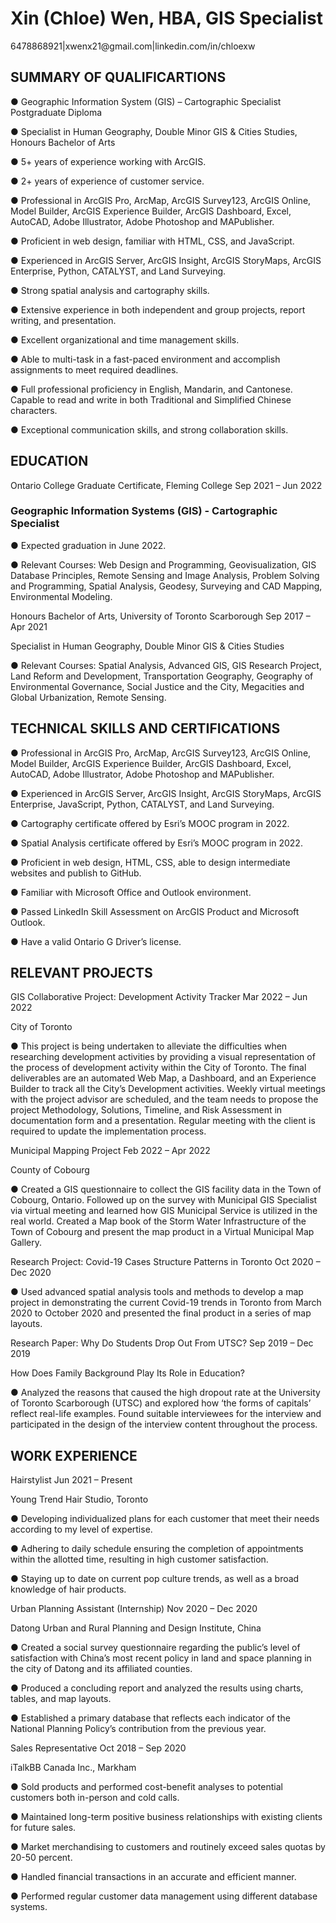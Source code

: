 # Xin (Chloe) Wen, HBA, GIS Specialist 
<p>6478868921|xwenx21@gmail.com|linkedin.com/in/chloexw</p>
<h2>SUMMARY OF QUALIFICARTIONS</h2>
<p>●	Geographic Information System (GIS) – Cartographic Specialist Postgraduate Diploma</p>
<p>●	Specialist in Human Geography, Double Minor GIS & Cities Studies, Honours Bachelor of Arts</p>
<p>●	5+ years of experience working with ArcGIS.</p>
<p>●	2+ years of experience of customer service. </p>
<p>●	Professional in ArcGIS Pro, ArcMap, ArcGIS Survey123, ArcGIS Online, Model Builder, ArcGIS Experience Builder, ArcGIS Dashboard, Excel, AutoCAD, Adobe Illustrator, Adobe Photoshop and MAPublisher. </p>
<p>●	Proficient in web design, familiar with HTML, CSS, and JavaScript.</p>
<p>●	Experienced in ArcGIS Server, ArcGIS Insight, ArcGIS StoryMaps, ArcGIS Enterprise, Python, CATALYST, and Land Surveying.</p>
<p>●	Strong spatial analysis and cartography skills. </p>
<p>●	Extensive experience in both independent and group projects, report writing, and presentation.</p>
<p>●	Excellent organizational and time management skills.</p>
<p>●	Able to multi-task in a fast-paced environment and accomplish assignments to meet required deadlines. </p>
<p>●	Full professional proficiency in English, Mandarin, and Cantonese. Capable to read and write in both Traditional and Simplified Chinese characters.</p>
<p>●	Exceptional communication skills, and strong collaboration skills.</p>

<h2>EDUCATION</h2>
<p>Ontario College Graduate Certificate, Fleming College				 	     Sep 2021 – Jun 2022</p>
<h3>Geographic Information Systems (GIS) - Cartographic Specialist	</h3>				
<p>●	Expected graduation in June 2022. </p>
<p>●	Relevant Courses: Web Design and Programming, Geovisualization, GIS Database Principles, Remote Sensing and Image Analysis, Problem Solving and Programming, Spatial Analysis, Geodesy, Surveying and CAD Mapping, Environmental Modeling. </p>

<p>Honours Bachelor of Arts, University of Toronto Scarborough			 	     Sep 2017 – Apr 2021</p>
<p>Specialist in Human Geography, Double Minor GIS & Cities Studies</p>
<p>●	Relevant Courses: Spatial Analysis, Advanced GIS, GIS Research Project, Land Reform and Development, Transportation Geography, Geography of Environmental Governance, Social Justice and the City, Megacities and Global Urbanization, Remote Sensing. </p>

<h2>TECHNICAL SKILLS AND CERTIFICATIONS</h2>
<p>●	Professional in ArcGIS Pro, ArcMap, ArcGIS Survey123, ArcGIS Online, Model Builder, ArcGIS Experience Builder, ArcGIS Dashboard, Excel, AutoCAD, Adobe Illustrator, Adobe Photoshop and MAPublisher. </p>
<p>●	Experienced in ArcGIS Server, ArcGIS Insight, ArcGIS StoryMaps, ArcGIS Enterprise, JavaScript, Python, CATALYST, and Land Surveying.</p>
<p>●	Cartography certificate offered by Esri’s MOOC program in 2022.</p>
<p>●	Spatial Analysis certificate offered by Esri’s MOOC program in 2022. </p>
<p>●	Proficient in web design, HTML, CSS, able to design intermediate websites and publish to GitHub. </p>
<p>●	Familiar with Microsoft Office and Outlook environment.</p>
<p>●	Passed LinkedIn Skill Assessment on ArcGIS Product and Microsoft Outlook. </p>
<p>●	Have a valid Ontario G Driver’s license.</p>

<h2>RELEVANT PROJECTS</h2>
<p>GIS Collaborative Project: Development Activity Tracker 				     Mar 2022 – Jun 2022</p>
<p>City of Toronto</p>
<p>●	This project is being undertaken to alleviate the difficulties when researching development activities by providing a visual representation of the process of development activity within the City of Toronto. The final deliverables are an automated Web Map, a Dashboard, and an Experience Builder to track all the City’s Development activities. Weekly virtual meetings with the project advisor are scheduled, and the team needs to propose the project Methodology, Solutions, Timeline, and Risk Assessment in documentation form and a presentation. Regular meeting with the client is required to update the implementation process.  </p>

<p>Municipal Mapping Project							                  Feb 2022 – Apr 2022</p>
<p>County of Cobourg</p>
<p>●	Created a GIS questionnaire to collect the GIS facility data in the Town of Cobourg, Ontario. Followed up on the survey with Municipal GIS Specialist via virtual meeting and learned how GIS Municipal Service is utilized in the real world. Created a Map book of the Storm Water Infrastructure of the Town of Cobourg and present the map product in a Virtual Municipal Map Gallery.</p>

<p>Research Project: Covid-19 Cases Structure Patterns in Toronto 			     Oct 2020 – Dec 2020</p>
<p>●	Used advanced spatial analysis tools and methods to develop a map project in demonstrating the current Covid-19 trends in Toronto from March 2020 to October 2020 and presented the final product in a series of map layouts.</p>

<p>Research Paper: Why Do Students Drop Out From UTSC?				    Sep 2019 – Dec 2019</p>
<p>How Does Family Background Play Its Role in Education?</p>
<p>●	Analyzed the reasons that caused the high dropout rate at the University of Toronto Scarborough (UTSC) and explored how ‘the forms of capitals’ reflect real-life examples. Found suitable interviewees for the interview and participated in the design of the interview content throughout the process.</p>

<h2>WORK EXPERIENCE</h2>
<p>Hairstylist										        Jun 2021 – Present</p>
<p>Young Trend Hair Studio, Toronto	</p>					                 
<p>●	Developing individualized plans for each customer that meet their needs according to my level of expertise.</p>
<p>●	Adhering to daily schedule ensuring the completion of appointments within the allotted time, resulting in high customer satisfaction.</p>
<p>●	Staying up to date on current pop culture trends, as well as a broad knowledge of hair products.</p>

<p>Urban Planning Assistant (Internship) 						   Nov 2020 – Dec 2020     </p>                 
<p>Datong Urban and Rural Planning and Design Institute, China    </p>           	            
<p>●	Created a social survey questionnaire regarding the public’s level of satisfaction with China’s most recent policy in land and space planning in the city of Datong and its affiliated counties.</p>
<p>●	Produced a concluding report and analyzed the results using charts, tables, and map layouts. </p>
<p>●	Established a primary database that reflects each indicator of the National Planning Policy’s contribution from the previous year. </p>

<p>Sales Representative 									    Oct 2018 – Sep 2020</p>
<p>iTalkBB Canada Inc., Markham	</p>				       	              
<p>●	Sold products and performed cost-benefit analyses to potential customers both in-person and cold calls.</p>
<p>●	Maintained long-term positive business relationships with existing clients for future sales.</p>
<p>●	Market merchandising to customers and routinely exceed sales quotas by 20-50 percent.</p>
<p>●	Handled financial transactions in an accurate and efficient manner.</p>
<p>●	Performed regular customer data management using different database systems.</p>
